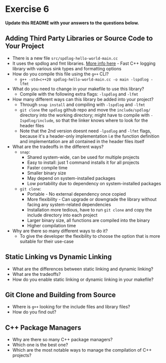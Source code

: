# Exercise 6

**Update this README with your answers to the questions below.**

## Adding Third Party Libraries or Source Code to Your Project

- There is a new file `src/spdlog-hello-world-main.cc`
- It uses the spdlog and fmt libraries. 
  [More info here](https://github.com/gabime/spdlog) - Fast C++ logging 
  library with various sink types and formatting options
- How do you compile this file using the `g++` CLI?
  - `g++ -std=c++20 spdlog-hello-world-main.cc -o main -lspdlog -lfmt`
- What do you need to change in your makefile to use this library?
  - Compile with the following extra flags: `-lspdlog` and `-lfmt`
- How many different ways can this library be added into your project?
  - Through `snap install` and compiling with `-lspdlog` and `-lfmt` 
  - `git clone` the `spdlog` github repo and move the `include/spdlog/` directory into the working directory; might have to compile with `-Ispdlog/include`, so that the linker knows where to look for the header files
  - Note that the 2nd version doesnt need `-lpsdlog` and `-lfmt` flags, because it's a header-only implementation i.e the function definition and implementation are all contained in the header files itself
- What are the tradeoffs in the different ways?
  - `snap`:
    - Shared system-wide, can be used for multiple projects
    - Easy to install: just 1 command installs it for all projects
    - Faster compile time
    - Smaller binary size
    - May depend on system-installed packages
    - Low portability due to dependency on system-installed packages
  - `git clone`:
    - Portable - No external dependency once copied
    - More flexibility - Can upgrade or downgrade the library without facing any system-related dependencies
    - Installation more tedious, have to run `git clone` and copy the include directory into each project
    - Larger binary size, all functions are compiled into the binary
    - Higher compilation time
- Why are there so many different ways to do it?
  - To give the developer the flexibility to choose the option that is more suitable for their use-case

## Static Linking vs Dynamic Linking

- What are the differences between static linking and dynamic linking?
- What are the tradeoffs?
- How do you enable static linking or dynamic linking in your makefile?

## Git Clone and Building from Source

- Where is `g++` looking for the include files and library files?
- How do you find out?

## C++ Package Managers

- Why are there so many C++ package managers?
- Which one is the best one?
- Which are the most notable ways to manage the compilation of C++ projects?